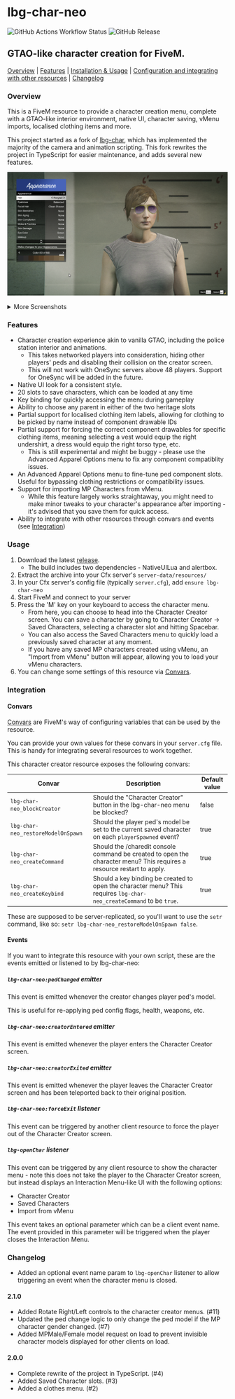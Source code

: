 # lbg-char-neo
![GitHub Actions Workflow Status](https://img.shields.io/github/actions/workflow/status/tomezpl/lbg-char-neo/build.yml?branch=develop)
![GitHub Release](https://img.shields.io/github/v/release/tomezpl/lbg-char-neo?include_prereleases)

## GTAO-like character creation for FiveM.
[Overview](#overview) | [Features](#features) | [Installation & Usage](#usage) | [Configuration and integrating with other resources](#integration) | [Changelog](#changelog)

### Overview
This is a FiveM resource to provide a character creation menu, complete with a GTAO-like interior environment, native UI, character saving, vMenu imports, localised clothing items and more.

This project started as a fork of [lbg-char](https://github.com/lambits/lbg-char), which has implemented the majority of the camera and animation scripting. This fork rewrites the project in TypeScript for easier maintenance, and adds several new features.

![image](/docs/hair_screenshot.png)

<details>
<summary>More Screenshots</summary>

![image](/docs/clothes_screenshot.png)

![image](/docs/vmenu_import_screenshot.png)

![image](/docs/advanced1_screenshot.png)

![image](/docs/advanced2_screenshot.png)
</details>

### Features
- Character creation experience akin to vanilla GTAO, including the police station interior and animations.
  - This takes networked players into consideration, hiding other players' peds and disabling their collision on the creator screen.
  - This will not work with OneSync servers above 48 players. Support for OneSync will be added in the future.
- Native UI look for a consistent style.
- 20 slots to save characters, which can be loaded at any time
- Key binding for quickly accessing the menu during gameplay
- Ability to choose any parent in either of the two heritage slots
- Partial support for localised clothing item labels, allowing for clothing to be picked by name instead of component drawable IDs
- Partial support for forcing the correct component drawables for specific clothing items, meaning selecting a vest would equip the right undershirt, a dress would equip the right torso type, etc.
  - This is still experimental and might be buggy - please use the Advanced Apparel Options menu to fix any component compatiblity issues.
- An Advanced Apparel Options menu to fine-tune ped component slots. Useful for bypassing clothing restrictions or compatibility issues.
- Support for importing MP Characters from vMenu.
  - While this feature largely works straightaway, you might need to make minor tweaks to your character's appearance after importing - it's advised that you save them for quick access.
- Ability to integrate with other resources through convars and events (see [Integration](#integration))

### Usage

1. Download the latest [release](https://github.com/tomezpl/lbg-char-neo/releases).
    - The build includes two dependencies - NativeUILua and alertbox.
2. Extract the archive into your Cfx server's `server-data/resources/`
3. In your Cfx server's config file (typically `server.cfg`), add `ensure lbg-char-neo`
4. Start FiveM and connect to your server
5. Press the 'M' key on your keyboard to access the character menu.
   - From here, you can choose to head into the Character Creator screen. You can save a character by going to Character Creator -> Saved Characters, selecting a character slot and hitting Spacebar.
   - You can also access the Saved Characters menu to quickly load a previously saved character at any moment.
   - If you have any saved MP characters created using vMenu, an "Import from vMenu" button will appear, allowing you to load your vMenu characters.
6. You can change some settings of this resource via [Convars](#convars).

### Integration
#### Convars
[Convars](https://docs.fivem.net/docs/scripting-reference/convars/) are FiveM's way of configuring variables that can be used by the resource.

You can provide your own values for these convars in your `server.cfg` file. This is handy for integrating several resources to work together.

This character creator resource exposes the following convars:

| Convar | Description | Default value |
| --- | --- | --- |
| `lbg-char-neo_blockCreator` | Should the "Character Creator" button in the lbg-char-neo menu be blocked? | false |
| `lbg-char-neo_restoreModelOnSpawn` | Should the player ped's model be set to the current saved character on each `playerSpawned` event? | true | 
| `lbg-char-neo_createCommand` | Should the /charedit console command be created to open the character menu? This requires a resource restart to apply. | true |
| `lbg-char-neo_createKeybind` | Should a key binding be created to open the character menu? This requires `lbg-char-neo_createCommand` to be `true`. | true |

These are supposed to be server-replicated, so you'll want to use the `setr` command, like so: `setr lbg-char-neo_restoreModelOnSpawn false`.

#### Events
If you want to integrate this resource with your own script, these are the events emitted or listened to by lbg-char-neo:

##### `lbg-char-neo:pedChanged` emitter
This event is emitted whenever the creator changes player ped's model.

This is useful for re-applying ped config flags, health, weapons, etc.

##### `lbg-char-neo:creatorEntered` emitter
This event is emitted whenever the player enters the Character Creator screen.

##### `lbg-char-neo:creatorExited` emitter
This event is emitted whenever the player leaves the Character Creator screen and has been teleported back to their original position.

##### `lbg-char-neo:forceExit` listener
This event can be triggered by another client resource to force the player out of the Character Creator screen.

##### `lbg-openChar` listener
This event can be triggered by any client resource to show the character menu - note this does not take the player to the Character Creator screen, but instead displays an Interaction Menu-like UI with the following options:

- Character Creator
- Saved Characters
- Import from vMenu

This event takes an optional parameter which can be a client event name. The event provided in this parameter will be triggered when the player closes the Interaction Menu.

### Changelog

- Added an optional event name param to `lbg-openChar` listener to allow triggering an event when the character menu is closed.

#### 2.1.0
- Added Rotate Right/Left controls to the character creator menus. (#11)
- Updated the ped change logic to only change the ped model if the MP character gender changed. (#7)
- Added MPMale/Female model request on load to prevent invisible character models displayed for other clients on load.

#### 2.0.0
- Complete rewrite of the project in TypeScript. (#4)
- Added Saved Character slots. (#3)
- Added a clothes menu. (#2)